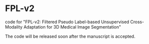 # FPL-v2
code for "FPL-v2: Filtered Pseudo Label-based Unsupervised Cross-Modality Adaptation for 3D Medical Image Segmentation"

The code will be released soon after the manuscript is accepted.
